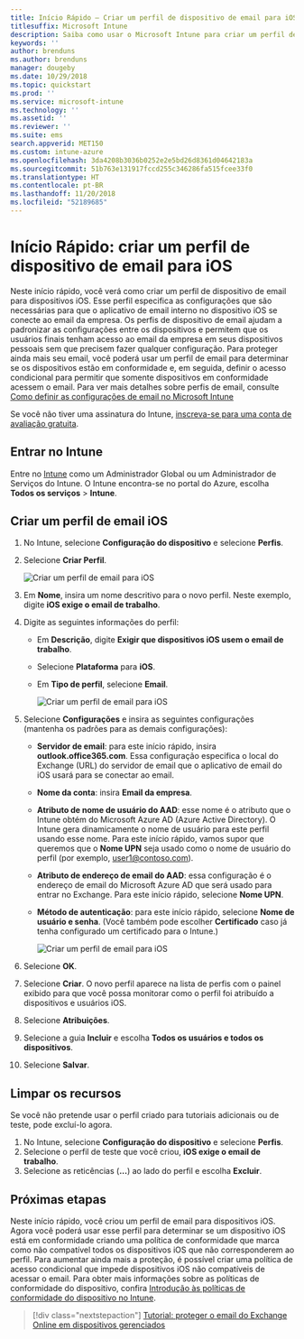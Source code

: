 ```yaml
---
title: Início Rápido – Criar um perfil de dispositivo de email para iOS
titlesuffix: Microsoft Intune
description: Saiba como usar o Microsoft Intune para criar um perfil de dispositivo de email para que dispositivos iOS possam se conectar ao email da empresa com segurança.
keywords: ''
author: brenduns
ms.author: brenduns
manager: dougeby
ms.date: 10/29/2018
ms.topic: quickstart
ms.prod: ''
ms.service: microsoft-intune
ms.technology: ''
ms.assetid: ''
ms.reviewer: ''
ms.suite: ems
search.appverid: MET150
ms.custom: intune-azure
ms.openlocfilehash: 3da4208b3036b0252e2e5bd26d8361d04642183a
ms.sourcegitcommit: 51b763e131917fccd255c346286fa515fcee33f0
ms.translationtype: HT
ms.contentlocale: pt-BR
ms.lasthandoff: 11/20/2018
ms.locfileid: "52189685"
---
```

# <a name="quickstart-create-an-email-device-profile-for-ios"></a>Início Rápido: criar um perfil de dispositivo de email para iOS

Neste início rápido, você verá como criar um perfil de dispositivo de email para dispositivos iOS. Esse perfil especifica as configurações que são necessárias para que o aplicativo de email interno no dispositivo iOS se conecte ao email da empresa. Os perfis de dispositivo de email ajudam a padronizar as configurações entre os dispositivos e permitem que os usuários finais tenham acesso ao email da empresa em seus dispositivos pessoais sem que precisem fazer qualquer configuração. Para proteger ainda mais seu email, você poderá usar um perfil de email para determinar se os dispositivos estão em conformidade e, em seguida, definir o acesso condicional para permitir que somente dispositivos em conformidade acessem o email. Para ver mais detalhes sobre perfis de email, consulte [Como definir as configurações de email no Microsoft Intune](email-settings-configure.md)

Se você não tiver uma assinatura do Intune, [inscreva-se para uma conta de avaliação gratuita](free-trial-sign-up.md).

## <a name="sign-in-to-intune"></a>Entrar no Intune

Entre no [Intune](https://aka.ms/intuneportal) como um Administrador Global ou um Administrador de Serviços do Intune. O Intune encontra-se no portal do Azure, escolha **Todos os serviços** > **Intune**.

## <a name="create-an-ios-email-profile"></a>Criar um perfil de email iOS
1. No Intune, selecione **Configuração do dispositivo** e selecione **Perfis**.
2. Selecione **Criar Perfil**.
   
   ![Criar um perfil de email para iOS](media/quickstart-email-profile/ios-create-profile.png)

3. Em **Nome**, insira um nome descritivo para o novo perfil. Neste exemplo, digite **iOS exige o email de trabalho**.
4. Digite as seguintes informações do perfil:
   - Em **Descrição**, digite **Exigir que dispositivos iOS usem o email de trabalho**.
   - Selecione **Plataforma** para **iOS**.
   - Em **Tipo de perfil**, selecione **Email**.
    
     ![Criar um perfil de email para iOS](media/quickstart-email-profile/ios-email-profile-name.png)

5. Selecione **Configurações** e insira as seguintes configurações (mantenha os padrões para as demais configurações):
   - **Servidor de email**: para este início rápido, insira **outlook.office365.com**. Essa configuração especifica o local do Exchange (URL) do servidor de email que o aplicativo de email do iOS usará para se conectar ao email.
   - **Nome da conta**: insira **Email da empresa**.
   - **Atributo de nome de usuário do AAD**: esse nome é o atributo que o Intune obtém do Microsoft Azure AD (Azure Active Directory). O Intune gera dinamicamente o nome de usuário para este perfil usando esse nome. Para este início rápido, vamos supor que queremos que o **Nome UPN** seja usado como o nome de usuário do perfil (por exemplo, user1@contoso.com).
   - **Atributo de endereço de email do AAD**: essa configuração é o endereço de email do Microsoft Azure AD que será usado para entrar no Exchange. Para este início rápido, selecione **Nome UPN**.
   - **Método de autenticação**: para este início rápido, selecione **Nome de usuário e senha**. (Você também pode escolher **Certificado** caso já tenha configurado um certificado para o Intune.)
    
     ![Criar um perfil de email para iOS](media/quickstart-email-profile/ios-email-profile.png)

6. Selecione **OK**.
7. Selecione **Criar**. O novo perfil aparece na lista de perfis com o painel exibido para que você possa monitorar como o perfil foi atribuído a dispositivos e usuários iOS.
8. Selecione **Atribuições**.
9. Selecione a guia **Incluir** e escolha **Todos os usuários e todos os dispositivos**. 
10. Selecione **Salvar**.

## <a name="clean-up-resources"></a>Limpar os recursos
Se você não pretende usar o perfil criado para tutoriais adicionais ou de teste, pode excluí-lo agora.
1. No Intune, selecione **Configuração do dispositivo** e selecione **Perfis**.
2. Selecione o perfil de teste que você criou, **iOS exige o email de trabalho**.
3. Selecione as reticências (**...**) ao lado do perfil e escolha **Excluir**.

## <a name="next-steps"></a>Próximas etapas

Neste início rápido, você criou um perfil de email para dispositivos iOS. Agora você poderá usar esse perfil para determinar se um dispositivo iOS está em conformidade criando uma política de conformidade que marca como não compatível todos os dispositivos iOS que não corresponderem ao perfil. Para aumentar ainda mais a proteção, é possível criar uma política de acesso condicional que impede dispositivos iOS não compatíveis de acessar o email. Para obter mais informações sobre as políticas de conformidade do dispositivo, confira [Introdução às políticas de conformidade do dispositivo no Intune](device-compliance-get-started.md).

> [!div class="nextstepaction"]
> [Tutorial: proteger o email do Exchange Online em dispositivos gerenciados](tutorial-protect-email-on-enrolled-devices.md)

